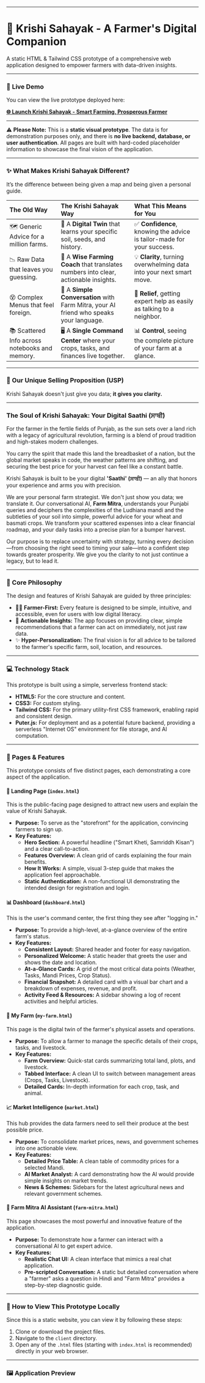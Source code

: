 
-----

# 🌾 Krishi Sahayak - A Farmer's Digital Companion

A static HTML & Tailwind CSS prototype of a comprehensive web application designed to empower farmers with data-driven insights.

-----

### 🚀 **Live Demo**

You can view the live prototype deployed here:

[**🌐 Launch Krishi Sahayak - Smart Farming, Prosperous Farmer**](https://gaurav337.github.io/KrishiSahayak/)

-----

⚠️ **Please Note:** This is a **static visual prototype**. The data is for demonstration purposes only, and there is **no live backend, database, or user authentication**. All pages are built with hard-coded placeholder information to showcase the final vision of the application.

-----

### ✨ What Makes Krishi Sahayak Different?

It’s the difference between being given a map and being given a personal guide.

| The Old Way                                     | The Krishi Sahayak Way                                                               | What This Means for You                                           |
| :---------------------------------------------- | :----------------------------------------------------------------------------------- | :---------------------------------------------------------------- |
| 🗺️ Generic Advice for a million farms.            | 🌱 A **Digital Twin** that learns your specific soil, seeds, and history.              | ✅ **Confidence**, knowing the advice is tailor-made for your success. |
| 📉 Raw Data that leaves you guessing.             | 🧠 A **Wise Farming Coach** that translates numbers into clear, actionable insights. | 💡 **Clarity**, turning overwhelming data into your next smart move.   |
| 😵 Complex Menus that feel foreign.               | 💬 A **Simple Conversation** with Farm Mitra, your AI friend who speaks your language. | 🧘 **Relief**, getting expert help as easily as talking to a neighbor. |
| 📚 Scattered Info across notebooks and memory. | 🖥️ A **Single Command Center** where your crops, tasks, and finances live together. | 📊 **Control**, seeing the complete picture of your farm at a glance. |

-----

### 💎 Our Unique Selling Proposition (USP)

Krishi Sahayak doesn't just give you data; **it gives you clarity.**

-----

### The Soul of Krishi Sahayak: Your Digital Saathi (ਸਾਥੀ)

For the farmer in the fertile fields of Punjab, as the sun sets over a land rich with a legacy of agricultural revolution, farming is a blend of proud tradition and high-stakes modern challenges.

You carry the spirit that made this land the breadbasket of a nation, but the global market speaks in code, the weather patterns are shifting, and securing the best price for your harvest can feel like a constant battle.

Krishi Sahayak is built to be your digital **'Saathi' (ਸਾਥੀ)** — an ally that honors your experience and arms you with precision.

We are your personal farm strategist. We don't just show you data; we translate it. Our conversational AI, **Farm Mitra**, understands your Punjabi queries and deciphers the complexities of the Ludhiana mandi and the subtleties of your soil into simple, powerful advice for your wheat and basmati crops. We transform your scattered expenses into a clear financial roadmap, and your daily tasks into a precise plan for a bumper harvest.

Our purpose is to replace uncertainty with strategy, turning every decision—from choosing the right seed to timing your sale—into a confident step towards greater prosperity. We give you the clarity to not just continue a legacy, but to lead it.

-----

### 🌱 Core Philosophy

The design and features of Krishi Sahayak are guided by three principles:

  * 👨‍🌾 **Farmer-First:** Every feature is designed to be simple, intuitive, and accessible, even for users with low digital literacy.
  * 🎯 **Actionable Insights:** The app focuses on providing clear, simple recommendations that a farmer can act on immediately, not just raw data.
  * ✨ **Hyper-Personalization:** The final vision is for all advice to be tailored to the farmer's specific farm, soil, location, and resources.

-----

### 💻 Technology Stack

This prototype is built using a simple, serverless frontend stack:

  * **HTML5:** For the core structure and content.
  * **CSS3:** For custom styling.
  * **Tailwind CSS:** For the primary utility-first CSS framework, enabling rapid and consistent design.
  * **Puter.js:** For deployment and as a potential future backend, providing a serverless "Internet OS" environment for file storage, and AI computation.

-----

### 📄 Pages & Features

This prototype consists of five distinct pages, each demonstrating a core aspect of the application.

#### 🏡 Landing Page (`index.html`)

This is the public-facing page designed to attract new users and explain the value of Krishi Sahayak.

  * **Purpose:** To serve as the "storefront" for the application, convincing farmers to sign up.
  * **Key Features:**
      * **Hero Section:** A powerful headline ("Smart Kheti, Samriddh Kisan") and a clear call-to-action.
      * **Features Overview:** A clean grid of cards explaining the four main benefits.
      * **How It Works:** A simple, visual 3-step guide that makes the application feel approachable.
      * **Static Authentication:** A non-functional UI demonstrating the intended design for registration and login.

#### 📊 Dashboard (`dashboard.html`)

This is the user's command center, the first thing they see after "logging in."

  * **Purpose:** To provide a high-level, at-a-glance overview of the entire farm's status.
  * **Key Features:**
      * **Consistent Layout:** Shared header and footer for easy navigation.
      * **Personalized Welcome:** A static header that greets the user and shows the date and location.
      * **At-a-Glance Cards:** A grid of the most critical data points (Weather, Tasks, Mandi Prices, Crop Status).
      * **Financial Snapshot:** A detailed card with a visual bar chart and a breakdown of expenses, revenue, and profit.
      * **Activity Feed & Resources:** A sidebar showing a log of recent activities and helpful articles.

#### 🚜 My Farm (`my-farm.html`)

This page is the digital twin of the farmer's physical assets and operations.

  * **Purpose:** To allow a farmer to manage the specific details of their crops, tasks, and livestock.
  * **Key Features:**
      * **Farm Overview:** Quick-stat cards summarizing total land, plots, and livestock.
      * **Tabbed Interface:** A clean UI to switch between management areas (Crops, Tasks, Livestock).
      * **Detailed Cards:** In-depth information for each crop, task, and animal.

#### 📈 Market Intelligence (`market.html`)

This hub provides the data farmers need to sell their produce at the best possible price.

  * **Purpose:** To consolidate market prices, news, and government schemes into one actionable view.
  * **Key Features:**
      * **Detailed Price Table:** A clean table of commodity prices for a selected Mandi.
      * **AI Market Analyst:** A card demonstrating how the AI would provide simple insights on market trends.
      * **News & Schemes:** Sidebars for the latest agricultural news and relevant government schemes.

#### 🤖 Farm Mitra AI Assistant (`farm-mitra.html`)

This page showcases the most powerful and innovative feature of the application.

  * **Purpose:** To demonstrate how a farmer can interact with a conversational AI to get expert advice.
  * **Key Features:**
      * **Realistic Chat UI:** A clean interface that mimics a real chat application.
      * **Pre-scripted Conversation:** A static but detailed conversation where a "farmer" asks a question in Hindi and "Farm Mitra" provides a step-by-step diagnostic guide.

-----

### 🚀 How to View This Prototype Locally

Since this is a static website, you can view it by following these steps:

1.  Clone or download the project files.
2.  Navigate to the `client` directory.
3.  Open any of the `.html` files (starting with `index.html` is recommended) directly in your web browser.

-----

### 🖼️ Application Preview
